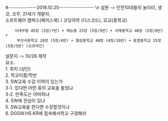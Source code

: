 #--------------2018.10.25-----------------
\n
설문 -> 인천10대들의 놀이터, 생코, 코무, 21세기 개발자,\
        소프트웨어 캠퍼스(페이스북) / 코딩야학 (디스코드), 모교(중학교)
        
        사대부중 45장 (5장/7반) + 재능중 25장 (5장/5반) + 서재중학교 40장 (5장/8반) + 
         부산서중학교 20장 (5장/4반) + 협성중학교 40장 (4장/10반) + 동엽중학교 25장 (5장/5반) (오프라인)
           
설문지 -> 10/26 제작\
        요소. \
        1. 취지 (상단)\
        2. 학교이름/학반\
        3. SW교육 수감 이력이 있는가\
        3-1. 있다면 어떤 류의 교육을 들었냐\
        3-2. 만족도는 어떠하냐\
        4. SW에 관심이 있냐\
        5. SW교육을 한다면 수강할것이냐\
        6. DGSW.HS.KR에 접속해서학교 구경해라
